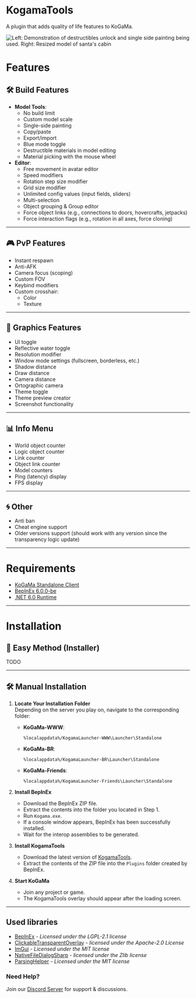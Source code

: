 ﻿# KogamaTools
A plugin that adds quality of life features to KoGaMa.

<div style="display: flex; justify-content: space-around;">
  <img src="https://cdn.discordapp.com/attachments/1304111895531356180/1317955280276951070/Q7QPDyi.png?ex=67609101&is=675f3f81&hm=8b66e1cd134ffb653e3d136f8c9a2a3422fef4b21c2573f4b6135d350e381f7f&" alt="Left: Demonstration of destructibles unlock and single side painting being used. Right: Resized model of santa's cabin">
</div>

# **Features**

## 🛠️ **Build Features**

- **Model Tools**:
  - No build limit
  - Custom model scale
  - Single-side painting
  - Copy/paste
  - Export/import
  - Blue mode toggle
  - Destructible materials in model editing
  - Material picking with the mouse wheel
- **Editor**:
  - Free movement in avatar editor
  - Speed modifiers
  - Rotation step size modifier
  - Grid size modifier
  - Unlimited config values (input fields, sliders)
  - Multi-selection
  - Object grouping & Group editor
  - Force object links (e.g., connections to doors, hovercrafts, jetpacks)
  - Force interaction flags (e.g., rotation in all axes, force cloning)

---

## 🎮 **PvP Features**

- Instant respawn
- Anti-AFK
- Camera focus (scoping)
- Custom FOV
- Keybind modifiers
- Custom crosshair:
  - Color
  - Texture

---

## 🎨 **Graphics Features**

- UI toggle
- Reflective water toggle
- Resolution modifier
- Window mode settings (fullscreen, borderless, etc.)
- Shadow distance
- Draw distance
- Camera distance
- Ortographic camera
- Theme toggle
- Theme preview creator
- Screenshot functionality

---

## 📊 **Info Menu**

- World object counter
- Logic object counter
- Link counter
- Object link counter
- Model counters
- Ping (latency) display
- FPS display

---
## 🌀 **Other**
- Anti ban
- Cheat engine support
- Older versions support (should work with any version since the transparency logic update)

---

# **Requirements**

- [KoGaMa Standalone Client](https://www-gamelauncher.kogstatic.com/www/KogamaLauncher.msi)  
- [BepInEx 6.0.0-be](https://builds.bepinex.dev/projects/bepinex_be)  
- [.NET 6.0 Runtime](https://dotnet.microsoft.com/pt-br/download/dotnet/6.0)  

---

# **Installation**


## 🚀 **Easy Method (Installer)**

TODO

---

## 🛠️ **Manual Installation**

1. **Locate Your Installation Folder**  
   Depending on the server you play on, navigate to the corresponding folder:
   - **KoGaMa-WWW**:  
     ```
     %localappdata%/KogamaLauncher-WWW\Launcher\Standalone
     ```
   - **KoGaMa-BR**:  
     ```
     %localappdata%/KogamaLauncher-BR\Launcher\Standalone
     ```
   - **KoGaMa-Friends**:  
     ```
     %localappdata%/KogamaLauncher-Friends\Launcher\Standalone
     ```

2. **Install BepInEx**  
   - Download the BepInEx ZIP file.  
   - Extract the contents into the folder you located in Step 1.
   - Run `Kogama.exe`.  
   - If a console window appears, BepInEx has been successfully installed.
   - Wait for the interop assemblies to be generated.

4. **Install KogamaTools**  
   - Download the latest version of [KogamaTools](https://github.com/pipocalio/KogamaTools).  
   - Extract the contents of the ZIP file into the `Plugins` folder created by BepInEx.  

5. **Start KoGaMa**  
   - Join any project or game.  
   - The KogamaTools overlay should appear after the loading screen.

---

## **Used libraries**
- [BepInEx](https://github.com/BepInEx/BepInEx) - *Licensed under the LGPL-2.1 license*
- [ClickableTransparentOverlay](https://github.com/zaafar/ClickableTransparentOverlay) - *licensed under the Apache-2.0 License*
- [ImGui](https://github.com/ocornut/imgui) - *Licensed under the MIT license*
- [NativeFileDialogSharp](https://github.com/milleniumbug/NativeFileDialogSharp) - *licensed under the Zlib license*
- [ParsingHelper](https://github.com/SoftCircuits/ParsingHelper) - *Licensed under the MIT license*

### **Need Help?**  
Join our [Discord Server](https://discord.gg/zgQxurzcEB) for support & discussions.

